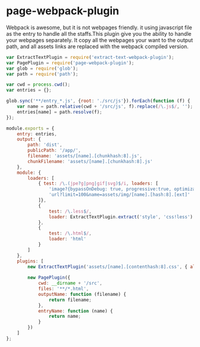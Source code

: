 # page-webpack-plugin

Webpack is awesome, but it is not webpages friendly. it using javascript file as the entry to handle all the staffs.This plugin give you the ability to handle your webpages separately. It copy all the webpages your want to the output path, and all assets links are replaced with the webpack compiled version.

```javascript
var ExtractTextPlugin = require('extract-text-webpack-plugin');
var PagePlugin = require('page-webpack-plugin');
var glob = require('glob');
var path = require('path');

var cwd = process.cwd();
var entries = {};

glob.sync('**/entry_*.js', {root: './src/js'}).forEach(function (f) {
	var name = path.relative(cwd + '/src/js', f).replace(/\.js$/, '');
	entries[name] = path.resolve(f);
});

module.exports = {
	entry: entries,
	output: {
		path: 'dist',
		publicPath: '/app/',
		filename: 'assets/[name].[chunkhash:8].js',
		chunkFilename: 'assets/[name].[chunkhash:8].js'
	},
	module: {
		loaders: [
			{ test: /\.(jpe?g|png|gif|svg)$/i, loaders: [
				'image?{bypassOnDebug: true, progressive:true, optimizationLevel: 3, pngquant:{quality: "65-80", speed: 4}}',
				'url?limit=100&name=assets/img/[name].[hash:8].[ext]'
			]},
			{
				test: /\.less$/,
				loader: ExtractTextPlugin.extract('style', 'css!less')
			},
			{
				test: /\.html$/,
				loader: 'html'
			}
		]
	},
	plugins: [
		new ExtractTextPlugin('assets/[name].[contenthash:8].css', { allChunks: true }),
		
		new PagePlugin({
			cwd: __dirname + '/src',
			files: '**/*.html',
			outputName: function (filename) {
				return filename;
			}, 
			entryName: function (name) {
				return name;
			}
		})
	]
};
```


